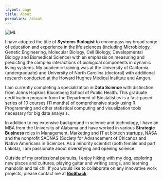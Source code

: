 ```yaml
---
layout: page
title: About
permalink: /about
---
```


![ML](https://media.licdn.com/mpr/mpr/shrinknp_400_400/p/4/000/156/2ea/0a13c86.jpg)

I have adopted the title of **Systems Biologist** to encompass my broad range of education and experience in the life sciences (including Microbiology, Genetic Engineering, Molecular Biology, Cell Biology, Developmental Biology and Biomedical Science) with an emphasis on measuring and predicting the complex interactions of biological components in dynamic living systems.  My academic training was at the University of California (undergraduate) and University of North Carolina (doctoral) with additional research conducted at the Howard Hughes Medical Institute and Amgen.

I am currently completing a specialization in **Data Science** with distinction from Johns Hopkins Bloomberg School of Public Health.  This graduate certification program from the Department of Biostatistics is a fast-paced series of 10 courses (11 months) of comprehensive study using R Programming and other statistical computing and visualization tools necessary for big data analysis.

In addition to my extensive background in science and technology, I have an MBA from the University of Alabama and have worked in various **Strategic Business** roles in Management, Marketing and IT at biotech startups, NASA and the nonprofit SACNAS (Society for Advancement of Chicanos and Native Americans in Science).  As a minority scientist (both female and part Lakota), I am passionate about diversifying and opening science.

Outside of my professional pursuits, I enjoy hiking with my dog, exploring new places and cultures, playing guitar and writing songs, and learning mandolin and tai chi.  If you would like to collaborate on any innovative work projects, please contact me at <a href="http://bioshack.org" target="_blank">**BioShack**</a>.
